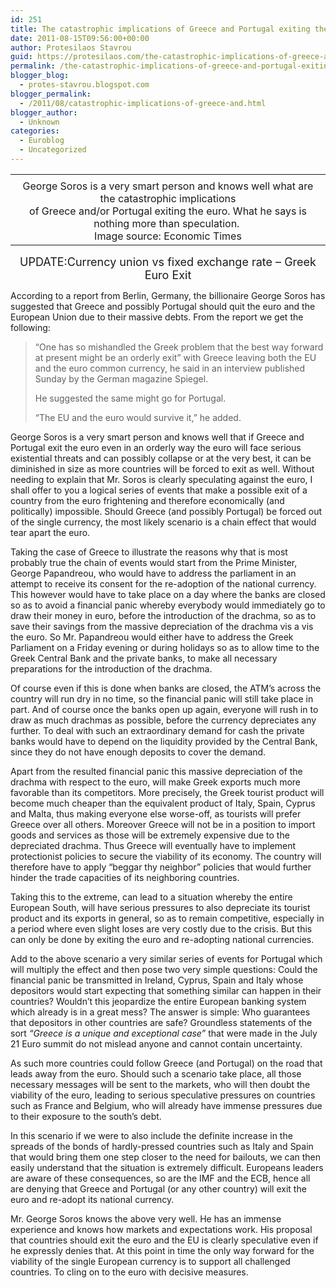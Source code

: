 ```yaml
---
id: 251
title: The catastrophic implications of Greece and Portugal exiting the euro
date: 2011-08-15T09:56:00+00:00
author: Protesilaos Stavrou
guid: https://protesilaos.com/the-catastrophic-implications-of-greece-and-portugal-exiting-the-euro/
permalink: /the-catastrophic-implications-of-greece-and-portugal-exiting-the-euro/
blogger_blog:
  - protes-stavrou.blogspot.com
blogger_permalink:
  - /2011/08/catastrophic-implications-of-greece-and.html
blogger_author:
  - Unknown
categories:
  - Euroblog
  - Uncategorized
---
```

<table cellpadding="0" cellspacing="0" class="tr-caption-container" style="margin-left: auto; margin-right: auto; text-align: center;">
  <tr>
    <td style="text-align: center;">
    </td>
  </tr>
  
  <tr>
    <td class="tr-caption" style="text-align: center;">
      George Soros is a very smart person and knows well what are the catastrophic implications <br />of Greece and/or Portugal exiting the euro. What he says is nothing more than speculation.&nbsp; <br />Image source: Economic Times
    </td>
  </tr>
</table>

<div style="text-align: center;">
  <span style="font-size: large;">UPDATE:<span class="headline"></span>Currency union vs fixed exchange rate &#8211; Greek Euro Exit</span>
</div>

According to a report from Berlin, Germany, the billionaire George Soros has suggested that Greece and possibly Portugal should quit the euro and the European Union due to their massive debts. From the report we get the following:
  


> &#8220;One has so mishandled the Greek problem that the best way forward at present might be an orderly exit&#8221; with Greece leaving both the EU and the euro common currency, he said in an interview published Sunday by the German magazine Spiegel.</p> 
> 
> He suggested the same might go for Portugal. 
> 
> &#8220;The EU and the euro would survive it,&#8221; he added.

George Soros is a very smart person and knows well that if Greece and Portugal exit the euro even in an orderly way the euro will face serious existential threats and can possibly collapse or at the very best, it can be diminished in size as more countries will be forced to exit as well. Without needing to explain that Mr. Soros is clearly speculating against the euro, I shall offer to you a logical series of events that make a possible exit of a country from the euro frightening and therefore economically (and politically) impossible. Should Greece (and possibly Portugal) be forced out of the single currency, the most likely scenario is a chain effect that would tear apart the euro. 

Taking the case of Greece to illustrate the reasons why that is most probably true the chain of events would start from the Prime Minister, George Papandreou, who would have to address the parliament in an attempt to receive its consent for the re-adoption of the national currency. This however would have to take place on a day where the banks are closed so as to avoid a financial panic whereby everybody would immediately go to draw their money in euro, before the introduction of the drachma, so as to save their savings from the massive depreciation of the drachma vis a vis the euro. So Mr. Papandreou would either have to address the Greek Parliament on a Friday evening or during holidays so as to allow time to the Greek Central Bank and the private banks, to make all necessary preparations for the introduction of the drachma. 

Of course even if this is done when banks are closed, the ATM’s across the country will run dry in no time, so the financial panic will still take place in part. And of course once the banks open up again, everyone will rush in to draw as much drachmas as possible, before the currency depreciates any further. To deal with such an extraordinary demand for cash the private banks would have to depend on the liquidity provided by the Central Bank, since they do not have enough deposits to cover the demand.

Apart from the resulted financial panic this massive depreciation of the drachma with respect to the euro, will make Greek exports much more favorable than its competitors. More precisely, the Greek tourist product will become much cheaper than the equivalent product of Italy, Spain, Cyprus and Malta, thus making everyone else worse-off, as tourists will prefer Greece over all others. Moreover Greece will not be in a position to import goods and services as those will be extremely expensive due to the depreciated drachma. Thus Greece will eventually have to implement protectionist policies to secure the viability of its economy. The country will therefore have to apply &#8220;beggar thy neighbor&#8221; policies that would further hinder the trade capacities of its neighboring countries.

Taking this to the extreme, can lead to a situation whereby the entire European South, will have serious pressures to also depreciate its tourist product and its exports in general, so as to remain competitive, especially in a period where even slight loses are very costly due to the crisis. But this can only be done by exiting the euro and re-adopting national currencies.

Add to the above scenario a very similar series of events for Portugal which will multiply the effect and then pose two very simple questions: Could the financial panic be transmitted in Ireland, Cyprus, Spain and Italy whose depositors would start expecting that something similar can happen in their countries? Wouldn&#8217;t this jeopardize the entire European banking system which already is in a great mess? The answer is simple: Who guarantees that depositors in other countries are safe? Groundless statements of the sort _&#8220;Greece is a unique and exceptional case&#8221;_ that were made in the July 21 Euro summit do not mislead anyone and cannot contain uncertainty.

As such more countries could follow Greece (and Portugal) on the road that leads away from the euro. Should such a scenario take place, all those necessary messages will be sent to the markets, who will then doubt the viability of the euro, leading to serious speculative pressures on countries such as France and Belgium, who will already have immense pressures due to their exposure to the south&#8217;s debt. 

In this scenario if we were to also include the definite increase in the spreads of the bonds of hardly-pressed countries such as Italy and Spain that would bring them one step closer to the need for bailouts, we can then easily understand that the situation is extremely difficult. Europeans leaders are aware of these consequences, so are the IMF and the ECB, hence all are denying that Greece and Portugal (or any other country) will exit the euro and re-adopt its national currency.

Mr. George Soros knows the above very well. He has an immense experience and knows how markets and expectations work. His proposal that countries should exit the euro and the EU is clearly speculative even if he expressly denies that. At this point in time the only way forward for the viability of the single European currency is to support all challenged countries. To cling on to the euro with decisive measures.